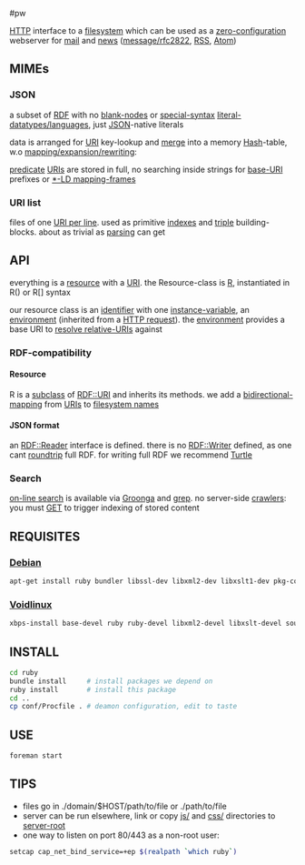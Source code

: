 #pw

[HTTP](https://www.mnot.net/blog/2014/06/07/rfc2616_is_dead) interface to a [filesystem](http://www.multicians.org/fjcc4.html) which can be used as a [zero-configuration](http://suckless.org/philosophy) webserver for [mail](http://m.whats-your.name) and [news](https://github.com/majestrate/nntpchan) ([message/rfc2822](http://www.faqs.org/rfcs/rfc2822.html), [RSS](http://web.resource.org/rss/1.0/spec), [Atom](https://tools.ietf.org/html/rfc4287))

## MIMEs

### JSON
a subset of [RDF](https://ruby-rdf.github.io/) with no [blank-nodes](http://milicicvuk.com/blog/2011/07/14/problems-of-the-rdf-model-blank-nodes/) or [special-syntax](http://www.w3.org/TR/turtle/#turtle-literals) [literal-datatypes/languages](http://www.w3.org/TR/rdf11-concepts/#section-Datatypes), just [JSON](http://www.json.org/)-native literals

data is arranged for [URI](https://www.ietf.org/rfc/rfc1630.txt) key-lookup and [merge](ruby/JSON.rb.html) into a memory [Hash](http://docs.ruby-lang.org/en/2.0.0/Hash.html)-table, w.o [mapping/expansion/rewriting](http://www.w3.org/TR/json-ld-api/#context-processing-algorithms):

[predicate](http://www.w3.org/TR/rdf11-concepts/#dfn-predicate) [URIs](https://en.wikipedia.org/wiki/Uniform_Resource_Identifier) are stored in full, no searching inside strings for [base-URI](https://annevankesteren.nl/2005/08/base-examples) prefixes or [*-LD mapping-frames](http://json-ld.org/spec/latest/json-ld-framing/)

### URI list
files of one [URI per line](http://amundsen.com/hypermedia/urilist/). used as primitive [indexes](https://en.wikipedia.org/wiki/Database_index) and [triple](http://stackoverflow.com/questions/273218/whats-an-rdf-triple) building-blocks. about as trivial as [parsing](https://github.com/RubenVerborgh/N3.js#parsing) can get

## API
everything is a [resource](https://en.wikipedia.org/wiki/Web_resource) with a [URI](https://tools.ietf.org/html/rfc3986). the Resource-class is [R](ruby/names.rb.html), instantiated in R() or R[] syntax

our resource class is an [identifier](https://en.wikipedia.org/wiki/Identifier) with one [instance-variable](http://ruby-doc.com/docs/ProgrammingRuby/html/tut_classes.html), an [environment](https://mitpress.mit.edu/sicp/full-text/sicp/book/node77.html) (inherited from a [HTTP request](http://tools.ietf.org/html/rfc7231#section-5)). the [environment](https://en.wikipedia.org/wiki/Eval#Ruby) provides a base URI to [resolve relative-URIs](https://tools.ietf.org/html/rfc3986#section-5.2) against

### RDF-compatibility

#### Resource
R is a [subclass](https://encrypted.google.com/search?hl=en&q=inheritance%20ruby) of [RDF::URI](http://www.rubydoc.info/github/ruby-rdf/rdf/RDF/URI) and inherits its methods. we add a [bidirectional-mapping](https://en.wikipedia.org/wiki/Bidirectional_map) from [URIs](https://encrypted.google.com/search?hl=en&q=%22URI%20arithmetic%22) to [filesystem names](https://en.wikipedia.org/wiki/Computer_file#Identifying_and_organizing_files)


#### JSON format
an [RDF::Reader](http://www.rubydoc.info/github/ruby-rdf/rdf/RDF/Reader) interface is defined. there is no [RDF::Writer](http://www.rubydoc.info/github/ruby-rdf/rdf/RDF/Writer) defined, as one cant [roundtrip](https://en.wikipedia.org/wiki/Round-trip_format_conversion) full RDF. for writing full RDF we recommend [Turtle](http://www.w3.org/TeamSubmission/turtle/)

### Search
[on-line search](https://en.wikipedia.org/wiki/Online_search) is available via [Groonga](http://groonga.org/) and [grep](http://www.gnu.org/software/grep/manual/grep.html). no server-side [crawlers](https://en.wikipedia.org/wiki/Web_crawler): you must [GET](ruby/read.rb.html) to trigger indexing of stored content

## REQUISITES

### [Debian](http://www.debian.org/)
``` sh
apt-get install ruby bundler libssl-dev libxml2-dev libxslt1-dev pkg-config python-pygments
```

### [Voidlinux](http://www.voidlinux.eu/)
``` sh
xbps-install base-devel ruby ruby-devel libxml2-devel libxslt-devel source-highlight python-Pygments && gem install bundler
```
## INSTALL
``` sh
cd ruby
bundle install     # install packages we depend on
ruby install       # install this package
cd ..
cp conf/Procfile . # deamon configuration, edit to taste
```

## USE
``` sh
foreman start
```

## TIPS
* files go in ./domain/$HOST/path/to/file or ./path/to/file
* server can be run elsewhere, link or copy [js/](js/) and [css/](css/) directories to [server-root](.)
* one way to listen on port 80/443 as a non-root user:

``` sh
setcap cap_net_bind_service=+ep $(realpath `which ruby`)
```
